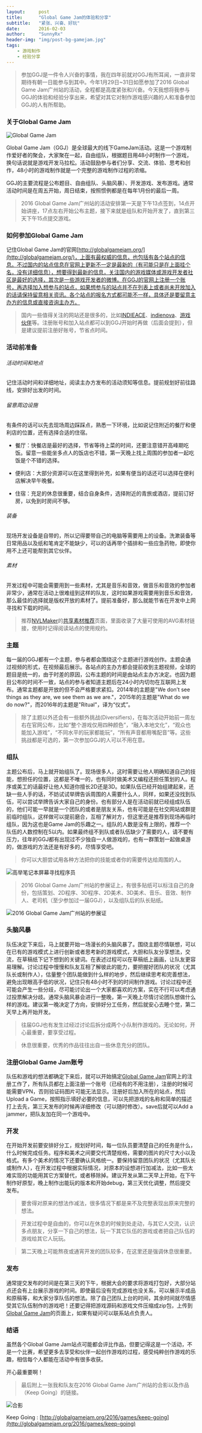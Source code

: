 ```yaml
---
layout:     post
title:      "Global Game Jam的体验和分享"
subtitle:   "紧张、兴奋、好玩"
date:       2016-02-03
author:     "SunnyRx"
header-img: "img/post-bg-gamejam.jpg"
tags:
    - 游戏制作
    - 经验分享
---
```


>参加GGJ是一件令人兴奋的事情，我在四年前就对GGJ有所耳闻，一直非常期待有朝一日能参与到其中。今年1月29日~31日如愿参加了2016 Global Game Jam广州站的活动，全程都是高度紧张和兴奋。今天我想将我参与GGJ的体验和经验分享出来，希望对其它对制作游戏感兴趣的人和准备参加GGJ的人有所帮助。

### 关于Global Game Jam

![Global Game Jam](http://SunnyRx.github.io/img/in-post/post-GlobalGameJam/global_game_jam_logo.jpg)

Global Game Jam（GGJ）是全球最大的线下GameJam活动。这是一个游戏制作爱好者的聚会，大家聚在一起，自由组队，根据题目用48小时制作一个游戏，换句话说就是游戏开发马拉松。活动鼓励参与者们分享、交流、体验、思考和创作，48小时的游戏制作就是一个完整的游戏制作过程的浓缩。

GGJ的主要流程是公布题目、自由组队、头脑风暴）、开发游戏、发布游戏。通常活动时间是在周五开始，周日结束，按照惯例都是在每年1月份的最后一周。

>2016 Global Game Jam广州站的活动安排第一天是下午13点签到，14点开始讲座，17点左右开始公布主题，接下来就是组队和开始开发了，直到第三天下午15点提交游戏。

### 如何参加Global Game Jam

记住Global Game Jam的官网[http://globalgamejam.org/](http://globalgamejam.org/)，上面有最权威的信息，也包括有各个站点的信息。不过国内的站点信息在官网上更新不一定是最新的（有可能只是在上面挂个名，没有详细信息），想要得到最新的信息，关注国内的游戏媒体或游戏开发者社区是最好的选择，其次是一些游戏开发者的微博。在GGJ的官网上注册一个账号，再选择加入想参与的站点，如果想参与的站点并不在列表上或者尚未开放加入的话请保持留意相关资讯。各个站点的报名方式都可能不一样，具体还是要留意主办方的信息或直接咨询主办方。

>国内一些值得关注的网站还是很多的，比如[INDIEACE](http://www.indieace.com/)、[indienova](http://indienova.com/)、[游戏伙伴](http://gamefriends.cn/)等。注册账号和加入站点都可以到GGJ开始时再做（后面会提到），但是建议提前注册好账号，节省点时间。

### 活动前准备

###### 活动时间和地点
记住活动时间和详细地址，阅读主办方发布的活动须知等信息。提前规划好前往路线，安排好出发的时间。

###### 留意周边设施
有条件的话可以先去现场周边踩踩点，熟悉一下环境，比如说记住附近的餐厅和便利店的位置，还有选择合适的住宿。

- 餐厅：快餐店是最好的选择，节省等待上菜的时间，还要注意错开高峰期吃饭。留意一些能坐多点人的饭店也不错，第一天晚上找上周围的参加者一起吃饭是个不错的选择。

- 便利店：大部分资源可以在这里得到补充，如果有便当的话还可以选择在便利店解决早午晚餐。

- 住宿：充足的休息很重要，结合自身条件，选择附近的青旅或酒店，提前订好房，以免到时房间不够。

###### 装备
现场开发设备是自带的，所以记得要带自己的电脑等需要用上的设备。洗漱装备等日常用品以及纸和笔肯定不能缺少，可以的话再带个插排和一些应急药物，即使你用不上还可能帮到其它伙伴。

###### 素材
开发过程中可能会需要用到一些素材，尤其是音乐和音效，做音乐和音效的参加者非常少，通常在活动上很难组到这样的队友，这时如果游戏需要用到音乐和音效，那么最佳的选择就是版权开放的素材了。提前准备好，那么就能节省在开发中上网寻找和下载的时间。

>推荐[NVLMaker](http://www.nvlmaker.net/)的[共享素材推荐](http://www.nvlmaker.net/material.html)页面，里面收录了大量可使用的AVG素材链接，使用时记得阅读站点的使用规约。

### 主题

每一届的GGJ都有一个主题，参与者都会围绕这个主题进行游戏创作。主题会通过视频的形式，在视频最后展示。各站点的主办方都会提前收到主题视频，全球的题目是统一的，由于时差的原因，公布主题的时间是由站点主办方决定。也因为题目公布的时间不一致，站点的参与者知道主题后在24小时内切勿在互联网上发布。通常主题都是开放的但不会严格要求紧扣。2014年的主题是"We don’t see things as they are, we see them as we are."，2015年的主题是"What do we do now?"，而2016年的主题是"Ritual"，译为“仪式”。

>除了主题以外还会有一些额外挑战(Diversifiers)，在每次活动开始前一周左右在官网公布，比如“整个游戏仅用四种颜色”，“融入本地文化”，“观众也能加入游戏”，“不同水平的玩家都能玩”，“所有声音都用嘴配音”等。这些挑战都是可选的，第一次参加GGJ的人可以不用在意。

### 组队

主题公布后，马上就开始组队了。现场很多人，这时需要让他人明确知道自己的技能，想担任的位置，这都是不唯一的，也有同时做美术又编程还担任策划的人。程序或美工的话最好让他人知道你擅长2D还是3D。如果队伍已经开始组建起来，还缺一些人手的话，不妨试试举牌告诉周围的人需要什么人，同样，如果还没找到队伍，可以尝试举牌告诉大家自己的身份。也有部分人是在活动前就已经组成队伍的，他们可能一早就是一个团队的或者是朋友关系，也有可能是在社交网站或群提前临时组队，这样做可以提前磨合，互相了解对方，但这里还是推荐到现场再临时组队，因为这也是Game Jam的乐趣之一。组队的人数是没有上限的，推荐一个队伍的人数控制在5以内。如果最终组不到队或者队伍缺少了需要的人，请不要有压力，往年的GGJ都有出现过不少独自一人做游戏的，也有一群策划一起做桌游的，做游戏的方法还是有好多的，尽情享受吧。

>你可以大胆尝试用各种方法把你的技能或者你的需要传达给周围的人。

![高举笔记本屏幕寻找程序员](http://SunnyRx.github.io/img/in-post/post-GlobalGameJam/findPartner.jpg)

>2016 Global Game Jam广州站的参展证上，有很多贴纸可以标注自己的身份，包括策划、2D程序、3D程序、2D美术、3D美术、音乐、音效、制作人、老司机（至少参加过一届GGJ），以及组队后的队长贴纸。

![2016 Global Game Jam广州站的参展证](http://SunnyRx.github.io/img/in-post/post-GlobalGameJam/certificate.jpg)

### 头脑风暴

队伍决定下来后，马上就要开始一场漫长的头脑风暴了。围绕主题尽情联想，可以在已有的游戏模式上进行创新或者思考新的游戏模式，大胆和队友分享想法，交流，在草稿纸下记下想到的关键词。在表述过程可以在草稿纸上画画，让队友更容易理解。讨论过程中慢慢和队友互相了解彼此的能力，要把握好团队的状况（尤其队长或制作人），估量整个团队能做到什么样的地步，然后继续思考和完善想法，避免出现眼高手低的状况，记住只有48小时不到的时间制作游戏。讨论过程中还可能会产生一些分歧，尽可能讨论出一个大家都喜欢的方案，实在不行可以考虑通过投票解决分歧。通常头脑风暴会进行一整晚，第一天晚上尽情讨论团队想做什么样的游戏。建议第一晚决定了方向，安排好分工任务，然后就安心去睡个觉，第二天早上再开始开发。

>往届GGJ也有发生过经过讨论后拆分成两个小队制作游戏的。无论如何，开心最重要，要享受过程。

>休息很重要，优秀的作品往往出自一些休息充分的团队。

### 注册Global Game Jam账号

队伍和游戏的想法都确定下来后，就可以开始搞定[Global Game Jam](http://globalgamejam.org/)官网上的注册工作了，所有队员都在上面注册一个账号（已经有的不用注册），注册的时候可能需要VPN，否则验证码图片可能无法显示。注册好后加入所在的站点，然后Upload a Game，按照指示填好必要的信息，可以先把游戏的名称和简单的描述打上去先，第三天发布的时候再详细修改（可以随时修改）。save后就可以Add a jammer，把队友加在同一个游戏中。

### 开发

在开始开发前要安排好分工，规划好时间，每一位队员要清楚自己的任务是什么，什么时候完成任务。程序和美术之间要交代清楚规格，需要的图片的尺寸大小以及格式。有多个美术的情况下还要确认风格统一。要保持留意团队的状况（尤其队长或制作人），在开发过程中根据实际情况，对原本的设想进行加减法，比如一些太难实现的功能用其它方案替代，或者移除掉。建议开发从第二天早上开始，在下午制作好原型，晚上制作出能玩的版本和开始debug，第三天优化调整，然后提交发布。

>要舍得对原来的想法作减法，很多情况下都是来不及完整表现出原来完整的想法。

>开发过程中是自由的，你可以在休息的时候到处走动，与其它人交流，认识多点朋友，分享一下自己的想法，玩一下其它队伍的游戏或者把自己队伍的游戏给其它人玩玩。

>第二天晚上可能熬夜或通宵开发的团队较多，在这里还是强调休息很重要。

### 发布

通常提交发布的时间是在第三天的下午，根据大会的要求将游戏打包好，大部分站点还会有上台展示游戏的时间。即使最后没有完成游戏也没关系，可以展示半成品和原稿等，和大家分享队伍的想法。除了自己团队上台的时间，其余时间就尽情感受其它队伍制作的游戏吧！还要记得把游戏源码和游戏文件压缩成zip包，上传到[Global Game Jam](http://globalgamejam.org/)的页面上，如果有疑问可以联系站点负责人。

### 结语

虽然各个Global Game Jam站点可能都会评比作品，但要记得这是一个活动，不是一个比赛，希望更多去享受和伙伴一起创作游戏的过程，感受纯粹创作游戏的乐趣，相信每个人都能在活动中有很多收获。

开心最重要啊！

>最后附上一张我和队友在2016 Global Game Jam广州站的合影以及作品（Keep Going）的链接。

![合影](http://SunnyRx.github.io/img/in-post/post-GlobalGameJam/photo.jpg)

Keep Going : [http://globalgamejam.org/2016/games/keep-going](http://globalgamejam.org/2016/games/keep-going)